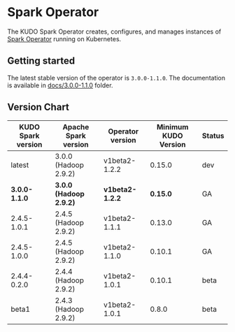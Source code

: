 # Spark Operator

The KUDO Spark Operator creates, configures, and manages instances of [Spark Operator](https://github.com/mesosphere/spark-on-k8s-operator) running on Kubernetes.

## Getting started
The latest stable version of the operator is `3.0.0-1.1.0`.
The documentation is available in [docs/3.0.0-1.1.0](./docs/3.0.0-1.1.0) folder.

## Version Chart

| KUDO Spark version | Apache Spark version     | Operator version        | Minimum KUDO Version | Status |
| ------------------ | --------------------     | ----------------------- | -------------------- | ------ |
| latest             | 3.0.0 (Hadoop 2.9.2)     | v1beta2-1.2.2           | 0.15.0               | dev     |
| **3.0.0-1.1.0**    | **3.0.0 (Hadoop 2.9.2)**     | **v1beta2-1.2.2**           | **0.15.0**               | GA     |
| 2.4.5-1.0.1        | 2.4.5 (Hadoop 2.9.2)     | v1beta2-1.1.1           | 0.13.0               | GA     |
| 2.4.5-1.0.0        | 2.4.5 (Hadoop 2.9.2)     | v1beta2-1.1.0           | 0.10.1               | GA     |
| 2.4.4-0.2.0        | 2.4.4 (Hadoop 2.9.2)     | v1beta2-1.0.1           | 0.10.1               | beta   |
| beta1              | 2.4.3 (Hadoop 2.9.2)     | v1beta2-1.0.1           | 0.8.0                | beta   |
